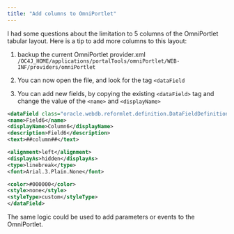 ```yaml
---
title: "Add columns to OmniPortlet"
---
```


I had some questions about the limitation to 5 columns of the
OmniPortlet tabular layout. Here is a tip to add more columns to this
layout:

1. backup the current OmniPortlet provider.xml
`/OC4J_HOME/applications/portalTools/omniPortlet/WEB-INF/providers/omniPortlet`

2. You can now open the file, and look for the tag `<dataField`


3. You can add new fields, by copying the existing `<dataField>` tag and
change the value of the `<name>` and `<displayName>`

<!-- Here is a complete example -->

``` xml
<dataField class="oracle.webdb.reformlet.definition.DataFieldDefinition">
<name>Field6</name>
<displayName>Column6</displayName>
<description>Field6</description>
<text>##column##</text>

<alignment>left</alignment>
<displayAs>hidden</displayAs>
<type>linebreak</type>
<font>Arial.3.Plain.None</font>

<color>#000000</color>
<style>none</style>
<styleType>custom</styleType>
</dataField>
```

The same logic could be used to add parameters or events to the OmniPortlet.
